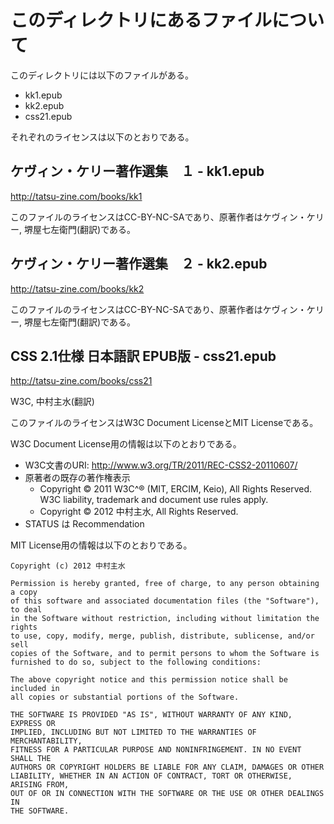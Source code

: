 # このディレクトリにあるファイルについて

このディレクトリには以下のファイルがある。

- kk1.epub
- kk2.epub
- css21.epub

それぞれのライセンスは以下のとおりである。

## ケヴィン・ケリー著作選集　１ - kk1.epub

http://tatsu-zine.com/books/kk1

このファイルのライセンスはCC-BY-NC-SAであり、原著作者はケヴィン・ケリー,
堺屋七左衛門(翻訳)である。

## ケヴィン・ケリー著作選集　２ - kk2.epub

http://tatsu-zine.com/books/kk2

このファイルのライセンスはCC-BY-NC-SAであり、原著作者はケヴィン・ケリー,
堺屋七左衛門(翻訳)である。

## CSS 2.1仕様 日本語訳 EPUB版 - css21.epub

http://tatsu-zine.com/books/css21

W3C, 中村主水(翻訳)

このファイルのライセンスはW3C Document LicenseとMIT Licenseである。

W3C Document License用の情報は以下のとおりである。

- W3C文書のURI: http://www.w3.org/TR/2011/REC-CSS2-20110607/
- 原著者の既存の著作権表示
  - Copyright © 2011 W3C^® (MIT, ERCIM, Keio), All Rights Reserved. W3C liability, trademark and document use rules apply. 
  - Copyright © 2012 中村主水, All Rights Reserved.
- STATUS は Recommendation

MIT License用の情報は以下のとおりである。

    Copyright (c) 2012 中村主水

    Permission is hereby granted, free of charge, to any person obtaining a copy
    of this software and associated documentation files (the "Software"), to deal
    in the Software without restriction, including without limitation the rights
    to use, copy, modify, merge, publish, distribute, sublicense, and/or sell
    copies of the Software, and to permit persons to whom the Software is
    furnished to do so, subject to the following conditions:

    The above copyright notice and this permission notice shall be included in
    all copies or substantial portions of the Software.

    THE SOFTWARE IS PROVIDED "AS IS", WITHOUT WARRANTY OF ANY KIND, EXPRESS OR
    IMPLIED, INCLUDING BUT NOT LIMITED TO THE WARRANTIES OF MERCHANTABILITY,
    FITNESS FOR A PARTICULAR PURPOSE AND NONINFRINGEMENT. IN NO EVENT SHALL THE
    AUTHORS OR COPYRIGHT HOLDERS BE LIABLE FOR ANY CLAIM, DAMAGES OR OTHER
    LIABILITY, WHETHER IN AN ACTION OF CONTRACT, TORT OR OTHERWISE, ARISING FROM,
    OUT OF OR IN CONNECTION WITH THE SOFTWARE OR THE USE OR OTHER DEALINGS IN
    THE SOFTWARE.

